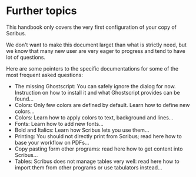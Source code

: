 # Further topics

This handbook only covers the very first configuration of your copy of Scribus.

We don't want to make this document larget than what is strictly need, but we know that many new user are very eager to progress and tend to have lot of questions.

Here are some pointers to the specific documentations for some of the most frequent asked questions:

- The missing Ghostscript: You can safely ignore the dialog for now. Instruction on how to install it and what Ghostscript provides can be found...
- Colors: Only few colors are defined by default. Learn how to define new colors...
- Colors: Learn how to apply colors to text, background and lines...
- Fonts: Learn how to add new fonts...
- Bold and Italics: Learn how Scribus lets you use them...
- Printing: You should not directly print from Scribus; read here how to base your workflow on PDFs...
- Copy pasting form other programs: read here how to get content into Scribus...
- Tables: Scribus does not manage tables very well: read here how to import them from other programs or use tabulators instead...


